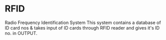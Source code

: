# RFID
Radio Frequency Identification System
This system contains a database of ID card nos & takes input of ID cards through  RFID reader and gives it's ID no. in OUTPUT. 

